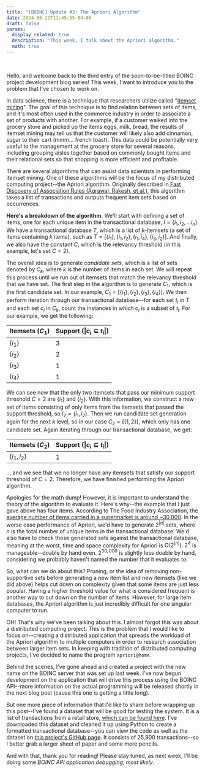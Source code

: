 ```yaml
---
title: "[BOINC] Update #3: The Apriori Algorithm"
date: 2024-06-21T11:45:55-04:00
draft: false
params:
  display_related: true
  description: "This week, I talk about the Apriori algorithm."
  math: true
---
```


<br>

Hello, and welcome back to the third entry of the soon-to-be-titled BOINC project development blog series! This week, I want to introduce you to the problem that I've chosen to work on.

In data science, there is a technique that researchers utilize called "[itemset mining](https://en.wikipedia.org/wiki/Sequential_pattern_mining#Itemset_mining)". The goal of this technique is to find relation between sets of items, and it's most often used in the commerce industry in order to associate a set of products with another. For example, if a customer walked into the grocery store and picked up the items ${\text{eggs, milk, bread}}$, the results of itemset mining may tell us that the customer will likely also add ${\text{cinnamon, sugar}}$ to their cart (mmm... french toast). This data could be potentially very useful to the management at the grocery store for several reasons, including grouping aisles together based on commonly bought items and their relational sets so that shopping is more efficient and profitable.

There are several algorithms that can assist data scientists in performing itemset mining. One of these algorithms will be the focus of my distributed computing project--the Apriori algorithm. Originally described in [Fast Discovery of Association Rules (Agrawal, Rakesh, et al.)](https://www.cs.bme.hu/~marti/adatbanya/apriori_hashtree.pdf), this algorithm takes a list of transactions and outputs frequent item sets based on occurrences.

**Here's a breakdown of the algorithm.** We'll start with defining a set of items, one for each unique item in the transactional database, $I=\{i_1,i_2,\dots i_n\}$. We have a transactional database $T$, which is a list of k-itemsets (a set of items containing $k$ items), such as $T = [\{i_1\}, \{i_1,i_2\},\{i_1, i_4\},\{i_3,i_2\}]$. And finally, we also have the constant $C$, which is the relevancy threshold (in this example, let's set $C=2$).

The overall idea is to generate _candidate sets_, which is a list of sets denoted by $C_k$, where $k$ is the number of items in each set. We will repeat this process until we run out of itemsets that match the relevancy threshold that we have set. The first step in the algorithm is to generate $C_1$, which is the first candidate set. In our example, $C_1=[\{i_1\}, \{i_2\},\{i_3\},\{i_4\}]$. We then perform iteration through our transactional database--for each set $t_i$ in $T$ and each set $c_i$ in $C_k$, count the instances in which $c_i$ is a subset of $t_i$. For our example, we get the following:

| Itemsets ($C_1$) | Support ($\vert c_i \subseteq t_i\vert$) |
| ---------------- | ---------------------------------------- |
| $\{i_1\}$        | 3                                        |
| $\{i_2\}$        | 2                                        |
| $\{i_3\}$        | 1                                        |
| $\{i_4\}$        | 1                                        |

We can see now that the only two itemsets that pass our minimum support threshold $C=2$ are $\{i_1\}$ and $\{i_2\}$. With this information, we construct a new set of items consisting of only items from the itemsets that passed the support threshold, so $I_2=\{i_1,i_2\}$. Then we run candidate set generation again for the next $k$ level, so in our case $C_2=[\{1,2\}]$, which only has one candidate set. Again iterating through our transactional database, we get:

| Itemsets ($C_2$) | Support ($\vert c_i \subseteq t_i\vert$) |
| ---------------- | ---------------------------------------- |
| $\{i_1, i_2\}$   | 1                                        |

... and we see that we no longer have any itemsets that satisfy our support threshold of $C=2$. Therefore, we have finished performing the Apriori algorithm.

Apologies for the math dump! However, it is important to understand the theory of the algorithm to evaluate it. Here's why--the example that I just gave above has four items. According to The Food Industry Association, the [average number of items carried in a supermarket is around ~30,000](https://www.fmi.org/our-research/food-industry-facts). In the worse case performance of Apriori, we'd have to generate $2^{|n|}$ sets, where $n$ is the total number of unique items in the transactional database. We'd also have to check those generated sets against the transactional database, meaning at the worst, time and space complexity for Apriori is $\text{O}(2^{|n|}).$ $2^4$ is manageable--doable by hand even. $2^{30,000}$ is slightly less doable by hand, considering we probably haven't named the number that it evaluates to.

So, what can we do about this? Pruning, or the idea of removing non-supportive sets before generating a new item list and new itemsets (like we did above) helps cut down on complexity given that some items are just less popular. Having a higher threshold value for what is considered frequent is another way to cut down on the number of items. However, for large item databases, the Apriori algorithm is just incredibly difficult for one singular computer to run.

OH! That's why we've been talking about this. I almost forgot this was about a distributed computing project. This is the problem that I would like to focus on--creating a distributed application that spreads the workload of the Apriori algorithm to multiple computers in order to research association between larger item sets. In keeping with tradition of distributed computing projects, I've decided to name the program `apriori@home`.

Behind the scenes, I've gone ahead and created a project with the new name on the BOINC server that was set up last week. I've now begun development on the application that will drive this process using the BOINC API--more information on the actual programming will be released shortly in the next blog post (cause this one is getting a little long).

But one more piece of information that I'd like to share before wrapping up this post--I've found a dataset that will be good for testing the system. It is a list of transactions from a retail store, [which can be found here](https://archive.ics.uci.edu/dataset/352/online+retail). I've downloaded this dataset and cleaned it up using Python to create a formatted transactional database--you can view the code as well as the dataset on [this project's GitHub page](https://github.com/jack-margeson/boinc). It consists of 25,900 transactions--so I better grab a larger sheet of paper and some more pencils.

And with that, thank you for reading! Please stay tuned, as next week, I'll be doing some
_BOINC API application debugging, most likely_.
